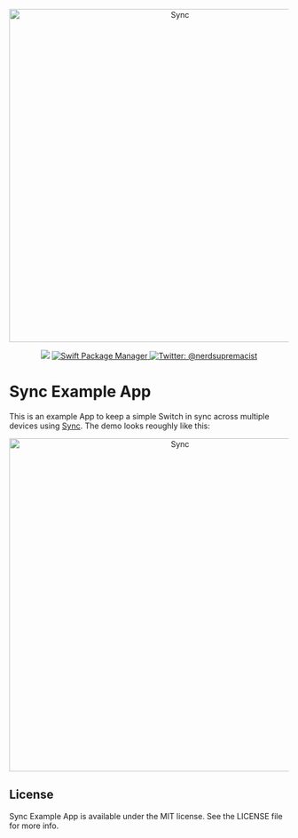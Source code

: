 <p align="center">
    <img src="https://github.com/nerdsupremacist/Sync/raw/main/logo.png" width="600" max-width="90%" alt="Sync" />
</p>

<p align="center">
    <img src="https://img.shields.io/badge/Swift-5.5-orange.svg" />
    <a href="https://swift.org/package-manager">
        <img src="https://img.shields.io/badge/swiftpm-compatible-brightgreen.svg?style=flat" alt="Swift Package Manager" />
    </a>
    <a href="https://twitter.com/nerdsupremacist">
        <img src="https://img.shields.io/badge/twitter-@nerdsupremacist-blue.svg?style=flat" alt="Twitter: @nerdsupremacist" />
    </a>
</p>

# Sync Example App
This is an example App to keep a simple Switch in sync across multiple devices using [Sync](https://github.com/nerdsupremacist/Sync).
The demo looks reoughly like this:

<p align="center">
    <img src="demo.gif" width="600" max-width="90%" alt="Sync" />
</p>

## License
Sync Example App is available under the MIT license. See the LICENSE file for more info.
